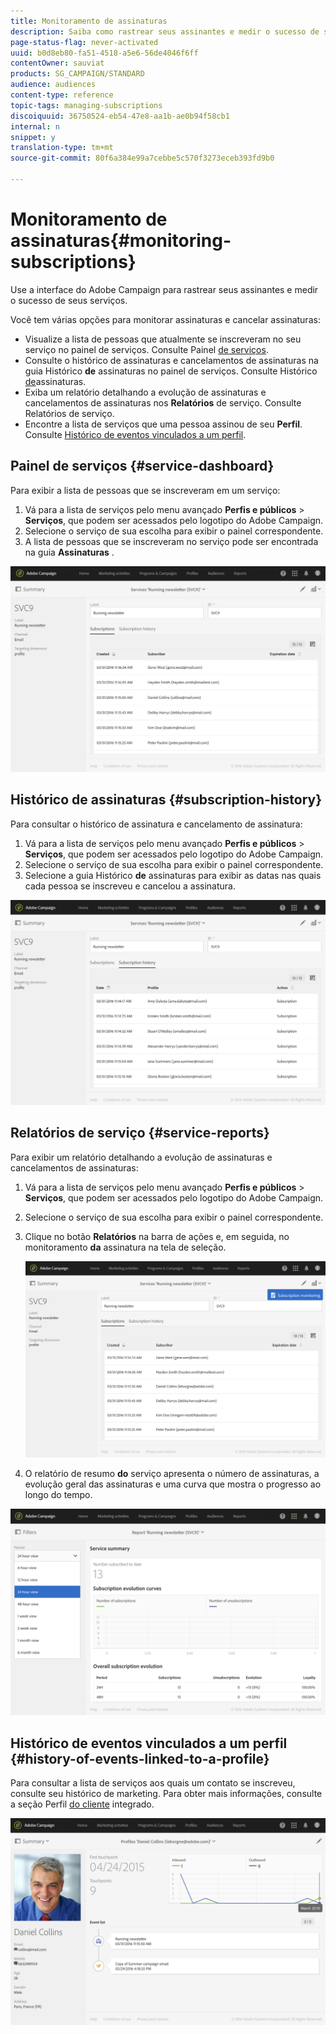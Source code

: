 ```yaml
---
title: Monitoramento de assinaturas
description: Saiba como rastrear seus assinantes e medir o sucesso de seus serviços usando painéis e relatórios.
page-status-flag: never-activated
uuid: b0d8eb80-fa51-4518-a5e6-56de4046f6ff
contentOwner: sauviat
products: SG_CAMPAIGN/STANDARD
audience: audiences
content-type: reference
topic-tags: managing-subscriptions
discoiquuid: 36750524-eb54-47e8-aa1b-ae0b94f58cb1
internal: n
snippet: y
translation-type: tm+mt
source-git-commit: 80f6a384e99a7cebbe5c570f3273eceb393fd9b0

---
```



# Monitoramento de assinaturas{#monitoring-subscriptions}

Use a interface do Adobe Campaign para rastrear seus assinantes e medir o sucesso de seus serviços.

Você tem várias opções para monitorar assinaturas e cancelar assinaturas:

* Visualize a lista de pessoas que atualmente se inscreveram no seu serviço no painel de serviços. Consulte Painel [de serviços](#service-dashboard).
* Consulte o histórico de assinaturas e cancelamentos de assinaturas na guia Histórico **de** assinaturas no painel de serviços. Consulte Histórico [de](#subscription-history)assinaturas.
* Exiba um relatório detalhando a evolução de assinaturas e cancelamentos de assinaturas nos **Relatórios** de serviço. Consulte Relatórios [](#service-reports)de serviço.
* Encontre a lista de serviços que uma pessoa assinou de seu **Perfil**. Consulte [Histórico de eventos vinculados a um perfil](#history-of-events-linked-to-a-profile).

## Painel de serviços {#service-dashboard}

Para exibir a lista de pessoas que se inscreveram em um serviço:

1. Vá para a lista de serviços pelo menu avançado **Perfis e públicos** > **Serviços**, que podem ser acessados pelo logotipo do Adobe Campaign.
1. Selecione o serviço de sua escolha para exibir o painel correspondente.
1. A lista de pessoas que se inscreveram no serviço pode ser encontrada na guia **Assinaturas** .

![](assets/lp_monitoring_subscriptions_1.png)

## Histórico de assinaturas {#subscription-history}

Para consultar o histórico de assinatura e cancelamento de assinatura:

1. Vá para a lista de serviços pelo menu avançado **Perfis e públicos** > **Serviços**, que podem ser acessados pelo logotipo do Adobe Campaign.
1. Selecione o serviço de sua escolha para exibir o painel correspondente.
1. Selecione a guia Histórico **de** assinaturas para exibir as datas nas quais cada pessoa se inscreveu e cancelou a assinatura.

![](assets/lp_monitoring_subscriptions_2.png)

## Relatórios de serviço {#service-reports}

Para exibir um relatório detalhando a evolução de assinaturas e cancelamentos de assinaturas:

1. Vá para a lista de serviços pelo menu avançado **Perfis e públicos** > **Serviços**, que podem ser acessados pelo logotipo do Adobe Campaign.
1. Selecione o serviço de sua escolha para exibir o painel correspondente.
1. Clique no botão **Relatórios** na barra de ações e, em seguida, no monitoramento **da** assinatura na tela de seleção.

   ![](assets/lp_monitoring_subscriptions_3.png)

1. O relatório de resumo **do** serviço apresenta o número de assinaturas, a evolução geral das assinaturas e uma curva que mostra o progresso ao longo do tempo.

![](assets/lp_monitoring_subscriptions_4.png)

## Histórico de eventos vinculados a um perfil {#history-of-events-linked-to-a-profile}

Para consultar a lista de serviços aos quais um contato se inscreveu, consulte seu histórico de marketing. Para obter mais informações, consulte a seção Perfil [do cliente](../../audiences/using/integrated-customer-profile.md) integrado.

![](assets/lp_monitoring_subscriptions_5.png)

